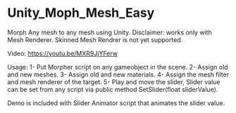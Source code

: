 # Unity_Moph_Mesh_Easy
Morph Any mesh to any mesh using Unity.
Disclaimer: works only with Mesh Renderer. Skinned Mesh Rendrer is not yet supported.

Video:
https://youtu.be/MXR9JjYFerw

Usage:
1- Put Morpher script on any gameobject in the scene.
2- Assign old and new meshes.
3- Assign old and new materials.
4- Assign the mesh filter and mesh renderer of the target.
5- Play and move the slider, Slider value can be set from any script via public method SetSlider(float sliderValue).

Demo is included with Slider Animator script that animates the slider value.
